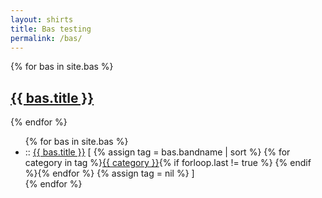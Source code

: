 ```yaml
---
layout: shirts
title: Bas testing
permalink: /bas/
---
```


{% for bas in site.bas %}
  <h2>
    <a href="{{ bas.url }}">
      {{ bas.title }}
    </a>
  </h2>
<!--  <p>{{ bas.content }}</p> -->
{% endfor %}

<ul class="posts">
    {% for bas in site.bas %}
        <li>
            ::
            <a class="post-link" href="{{ bas.url }}">{{ bas.title }}</a>
            [
            {% assign tag = bas.bandname | sort %}
            {% for category in tag %}<span><a href="{{ site.baseurl }}categories/#{{ category }}" class="reserved">{{ category }}</a>{% if forloop.last != true %}&nbsp;{% endif %}</span>{% endfor %}
            {% assign tag = nil %}
            ]
        </li>
    {% endfor %}
</ul>

